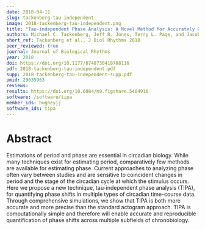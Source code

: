 ```yaml
---
date: 2018-04-11
slug: tackenberg-tau-independent
image: 2018-tackenberg-tau-independent.png
title: "Tau-independent Phase Analysis: A Novel Method for Accurately Determining Phase Shifts"
authors: Michael C. Tackenberg, Jeff R. Jones, Terry L. Page, and Jacob J. Hughey
short_ref: Tackenberg et al., J Biol Rhythms 2018
peer_reviewed: true
journal: Journal of Biological Rhythms
year: 2018
doi: https://doi.org/10.1177/0748730418768116
pdf: 2018-tackenberg-tau-independent.pdf
supp: 2018-tackenberg-tau-independent-supp.pdf
pmid: 29635963
reviews: 
results: https://doi.org/10.6084/m9.figshare.5484916
software: /software/tipa
member_ids: hugheyjj
software_ids: tipa
---
```


# Abstract

Estimations of period and phase are essential in circadian biology. While many techniques exist for estimating period, comparatively few methods are available for estimating phase. Current approaches to analyzing phase often vary between studies and are sensitive to coincident changes in period and the stage of the circadian cycle at which the stimulus occurs. Here we propose a new technique, tau-independent phase analysis (TIPA), for quantifying phase shifts in multiple types of circadian time-course data. Through comprehensive simulations, we show that TIPA is both more accurate and more precise than the standard actogram approach. TIPA is computationally simple and therefore will enable accurate and reproducible quantification of phase shifts across multiple subfields of chronobiology.

